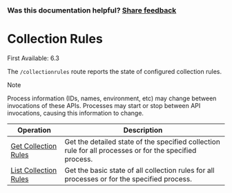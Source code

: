 
### Was this documentation helpful? [Share feedback](https://www.research.net/r/DGDQWXH?src=documentation%2Fapi%2Fcollectionrules)

# Collection Rules

First Available: 6.3

The `/collectionrules` route reports the state of configured collection rules.

> [!NOTE]
> Process information (IDs, names, environment, etc) may change between invocations of these APIs. Processes may start or stop between API invocations, causing this information to change.

| Operation | Description |
|---|---|
| [Get Collection Rules](collectionrules-get.md) | Get the detailed state of the specified collection rule for all processes or for the specified process. |
| [List Collection Rules](collectionrules-list.md) | Get the basic state of all collection rules for all processes or for the specified process. |
